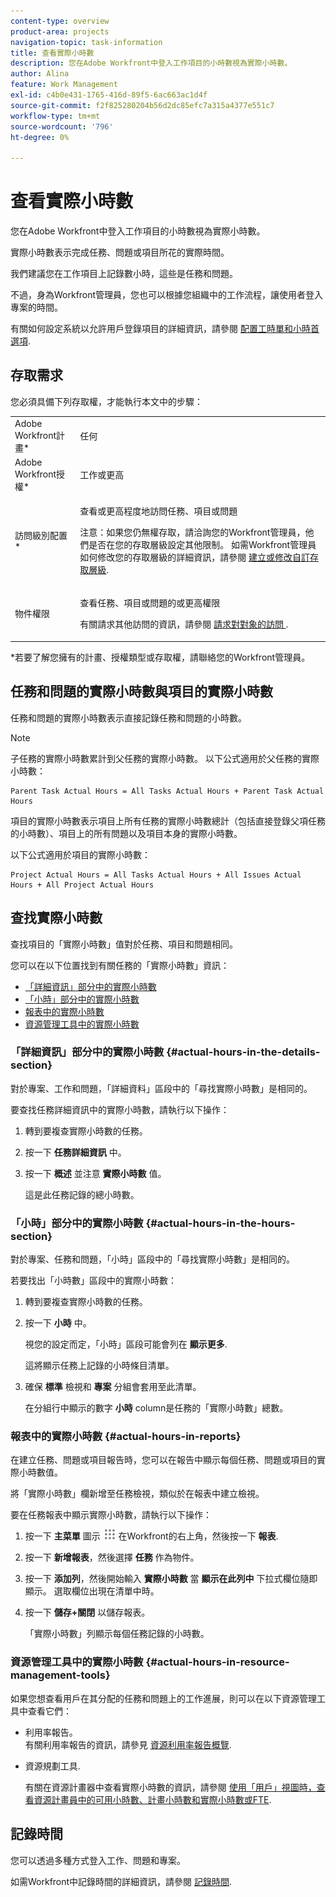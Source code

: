 ```yaml
---
content-type: overview
product-area: projects
navigation-topic: task-information
title: 查看實際小時數
description: 您在Adobe Workfront中登入工作項目的小時數視為實際小時數。
author: Alina
feature: Work Management
exl-id: c4b0e431-1765-416d-89f5-6ac663ac1d4f
source-git-commit: f2f825280204b56d2dc85efc7a315a4377e551c7
workflow-type: tm+mt
source-wordcount: '796'
ht-degree: 0%

---
```


# 查看實際小時數

您在Adobe Workfront中登入工作項目的小時數視為實際小時數。

實際小時數表示完成任務、問題或項目所花的實際時間。

我們建議您在工作項目上記錄數小時，這些是任務和問題。

不過，身為Workfront管理員，您也可以根據您組織中的工作流程，讓使用者登入專案的時間。

有關如何設定系統以允許用戶登錄項目的詳細資訊，請參閱 [配置工時單和小時首選項](../../../administration-and-setup/set-up-workfront/configure-timesheets-schedules/timesheet-and-hour-preferences.md).

## 存取需求

您必須具備下列存取權，才能執行本文中的步驟：

<table style="table-layout:auto"> 
 <col> 
 <col> 
 <tbody> 
  <tr> 
   <td role="rowheader">Adobe Workfront計畫*</td> 
   <td> <p>任何</p> </td> 
  </tr> 
  <tr> 
   <td role="rowheader">Adobe Workfront授權*</td> 
   <td> <p>工作或更高</p> </td> 
  </tr> 
  <tr> 
   <td role="rowheader">訪問級別配置*</td> 
   <td> <p>查看或更高程度地訪問任務、項目或問題</p> <p>注意：如果您仍無權存取，請洽詢您的Workfront管理員，他們是否在您的存取層級設定其他限制。 如需Workfront管理員如何修改您的存取層級的詳細資訊，請參閱 <a href="../../../administration-and-setup/add-users/configure-and-grant-access/create-modify-access-levels.md" class="MCXref xref">建立或修改自訂存取層級</a>.</p> </td> 
  </tr> 
  <tr> 
   <td role="rowheader">物件權限</td> 
   <td> <p>查看任務、項目或問題的或更高權限</p> <p>有關請求其他訪問的資訊，請參閱 <a href="../../../workfront-basics/grant-and-request-access-to-objects/request-access.md" class="MCXref xref">請求對對象的訪問 </a>.</p> </td> 
  </tr> 
 </tbody> 
</table>

&#42;若要了解您擁有的計畫、授權類型或存取權，請聯絡您的Workfront管理員。

## 任務和問題的實際小時數與項目的實際小時數

任務和問題的實際小時數表示直接記錄任務和問題的小時數。

>[!NOTE]
>
>子任務的實際小時數累計到父任務的實際小時數。 以下公式適用於父任務的實際小時數：

```
Parent Task Actual Hours = All Tasks Actual Hours + Parent Task Actual Hours
```

項目的實際小時數表示項目上所有任務的實際小時數總計（包括直接登錄父項任務的小時數）、項目上的所有問題以及項目本身的實際小時數。

以下公式適用於項目的實際小時數：

```
Project Actual Hours = All Tasks Actual Hours + All Issues Actual Hours + All Project Actual Hours
```

## 查找實際小時數

查找項目的「實際小時數」值對於任務、項目和問題相同。

您可以在以下位置找到有關任務的「實際小時數」資訊：

* [「詳細資訊」部分中的實際小時數](#actual-hours-in-the-details-section)
* [「小時」部分中的實際小時數](#actual-hours-in-the-hours-section)
* [報表中的實際小時數](#actual-hours-in-reports)
* [資源管理工具中的實際小時數](#actual-hours-in-resource-management-tools)

### 「詳細資訊」部分中的實際小時數 {#actual-hours-in-the-details-section}

對於專案、工作和問題，「詳細資料」區段中的「尋找實際小時數」是相同的。

要查找任務詳細資訊中的實際小時數，請執行以下操作：

1. 轉到要複查實際小時數的任務。
1. 按一下 **任務詳細資訊** 中。
1. 按一下 **概述** 並注意 **實際小時數** 值。

   這是此任務記錄的總小時數。

### 「小時」部分中的實際小時數 {#actual-hours-in-the-hours-section}

對於專案、任務和問題，「小時」區段中的「尋找實際小時數」是相同的。

若要找出「小時數」區段中的實際小時數：

1. 轉到要複查實際小時數的任務。
1. 按一下 **小時** 中。

   視您的設定而定，「小時」區段可能會列在 **顯示更多**.

   這將顯示任務上記錄的小時條目清單。

1. 確保 **標準** 檢視和 **專案** 分組會套用至此清單。

   在分組行中顯示的數字 **小時** column是任務的「實際小時數」總數。

### 報表中的實際小時數 {#actual-hours-in-reports}

在建立任務、問題或項目報告時，您可以在報告中顯示每個任務、問題或項目的實際小時數值。

將「實際小時數」欄新增至任務檢視，類似於在報表中建立檢視。

要在任務報表中顯示實際小時數，請執行以下操作：

1. 按一下 **主菜單** 圖示 ![](assets/main-menu-icon.png) 在Workfront的右上角，然後按一下 **報表**.
1. 按一下 **新增報表**，然後選擇 **任務** 作為物件。

1. 按一下 **添加列**，然後開始輸入 **實際小時數** 當 **顯示在此列中** 下拉式欄位隨即顯示。 選取欄位出現在清單中時。

1. 按一下 **儲存+關閉** 以儲存報表。

   「實際小時數」列顯示每個任務記錄的小時數。

### 資源管理工具中的實際小時數 {#actual-hours-in-resource-management-tools}

如果您想查看用戶在其分配的任務和問題上的工作進展，則可以在以下資源管理工具中查看它們：

* 利用率報告。\
   有關利用率報告的資訊，請參見 [資源利用率報告概覽](../../../reports-and-dashboards/reports/using-built-in-reports/resource-utilization-report.md).

* 資源規劃工具.

   有關在資源計畫器中查看實際小時數的資訊，請參閱 [使用「用戶」視圖時，查看資源計畫員中的可用小時數、計畫小時數和實際小時數或FTE](../../../resource-mgmt/resource-planning/view-hours-fte-user-view-resource-planner.md).

## 記錄時間

您可以透過多種方式登入工作、問題和專案。

如需Workfront中記錄時間的詳細資訊，請參閱 [記錄時間](../../../timesheets/create-and-manage-timesheets/log-time.md).
